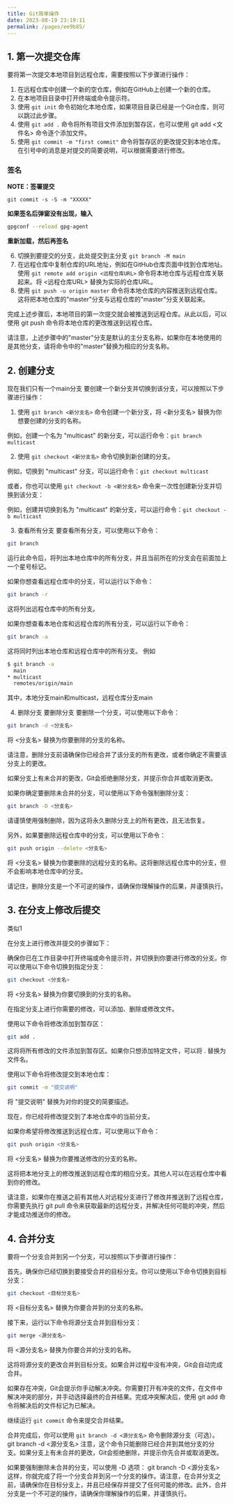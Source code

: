 ```yaml
---
title: Git简单操作
date: 2023-08-19 23:19:11
permalink: /pages/ee9b85/
---
```


## 1. 第一次提交仓库
要将第一次提交本地项目到远程仓库，需要按照以下步骤进行操作：

1. 在远程仓库中创建一个新的空仓库，例如在GitHub上创建一个新的仓库。
2. 在本地项目目录中打开终端或命令提示符。
3. 使用 `git init` 命令初始化本地仓库，如果项目目录已经是一个Git仓库，则可以跳过此步骤。
4. 使用 `git add .` 命令将所有项目文件添加到暂存区，也可以使用 git add <文件名> 命令逐个添加文件。
5. 使用 `git commit -m "first commit"` 命令将暂存区的更改提交到本地仓库。在引号中的消息是对提交的简要说明，可以根据需要进行修改。

### 签名

**NOTE：签署提交**

```
git commit -s -S -m "XXXXX"
```

**如果签名后弹窗没有出现，输入**

```bash
gpgconf --reload gpg-agent
```
**重新加载，然后再签名**

6. 切换到要提交的分支，此处提交到主分支 `git branch -M main`
7. 在远程仓库中复制仓库的URL地址，例如在GitHub仓库页面中找到仓库地址。
使用 `git remote add origin <远程仓库URL>` 命令将本地仓库与远程仓库关联起来。将 <远程仓库URL> 替换为实际的仓库URL。
8. 使用 `git push -u origin master` 命令将本地仓库的内容推送到远程仓库。这将把本地仓库的"master"分支与远程仓库的"master"分支关联起来。

完成上述步骤后，本地项目的第一次提交就会被推送到远程仓库。从此以后，可以使用 git push 命令将本地仓库的更改推送到远程仓库。

请注意，上述步骤中的"master"分支是默认的主分支名称，如果你在本地使用的是其他分支，请将命令中的"master"替换为相应的分支名称。

## 2. 创建分支
现在我们只有一个main分支
要创建一个新分支并切换到该分支，可以按照以下步骤进行操作：

1. 使用 `git branch <新分支名>` 命令创建一个新分支，将 <新分支名> 替换为你想要创建的分支的名称。

例如，创建一个名为 "multicast" 的新分支，可以运行命令：`git branch multicast`

2. 使用 `git checkout <新分支名>` 命令切换到新创建的分支。

例如，切换到 "multicast" 分支，可以运行命令：`git checkout multicast`

或者，你也可以使用 `git checkout -b <新分支名>` 命令来一次性创建新分支并切换到该分支：

例如，创建并切换到名为 "multicast" 的新分支，可以运行命令：`git checkout -b multicast`

3. 查看所有分支 
要查看所有分支，可以使用以下命令：

```bash
git branch
```

运行此命令后，将列出本地仓库中的所有分支，并且当前所在的分支会在前面加上一个星号标记。


如果你想查看远程仓库中的分支，可以运行以下命令：

```bash
git branch -r
```

这将列出远程仓库中的所有分支。

如果你想查看本地仓库和远程仓库的所有分支，可以运行以下命令：

```bash
git branch -a
```

这将同时列出本地仓库和远程仓库中的所有分支。
例如
```bash
$ git branch -a
  main
* multicast
  remotes/origin/main
```
其中，本地分支main和multicast，远程仓库分支main

4. 删除分支
要删除分支
要删除一个分支，可以使用以下命令：

```bash
git branch -d <分支名>
```

将 <分支名> 替换为你要删除的分支的名称。

请注意，删除分支前请确保你已经合并了该分支的所有更改，或者你确定不需要该分支上的更改。

如果分支上有未合并的更改，Git会拒绝删除分支，并提示你合并或取消更改。

如果你确定要删除未合并的分支，可以使用以下命令强制删除分支：

```bash
git branch -D <分支名>
```

请谨慎使用强制删除，因为这将永久删除分支上的所有更改，且无法恢复。

另外，如果要删除远程仓库中的分支，可以使用以下命令：

```bash
git push origin --delete <分支名>
```

将 <分支名> 替换为你要删除的远程分支的名称。这将删除远程仓库中的分支，但不会影响本地仓库中的分支。

请记住，删除分支是一个不可逆的操作，请确保你理解操作的后果，并谨慎执行。


## 3. 在分支上修改后提交
类似1

在分支上进行修改并提交的步骤如下：

确保你已在工作目录中打开终端或命令提示符，并切换到你要进行修改的分支。你可以使用以下命令切换到指定分支：

```bash
git checkout <分支名>
```

将 <分支名> 替换为你要切换到的分支的名称。

在指定分支上进行你需要的修改，可以添加、删除或修改文件。

使用以下命令将修改添加到暂存区：

```bash
git add .
```

这将将所有修改的文件添加到暂存区。如果你只想添加特定文件，可以将 . 替换为文件名。

使用以下命令将修改提交到本地仓库：

```bash
git commit -m "提交说明"
```

将 "提交说明" 替换为对你的提交的简要描述。

现在，你已经将修改提交到了本地仓库中的当前分支。

如果你希望将修改推送到远程仓库，可以使用以下命令：

```bash
git push origin <分支名>
```

将 <分支名> 替换为你要推送修改的分支的名称。

这将把本地分支上的修改推送到远程仓库的相应分支。其他人可以在远程仓库中看到你的修改。

请注意，如果你在推送之前有其他人对远程分支进行了修改并推送到了远程仓库，你需要先执行 git pull 命令来获取最新的远程分支，并解决任何可能的冲突，然后才能成功推送你的修改。


## 4. 合并分支
要将一个分支合并到另一个分支，可以按照以下步骤进行操作：

首先，确保你已经切换到要接受合并的目标分支。你可以使用以下命令切换到目标分支：

```bash
git checkout <目标分支名>
```

将 <目标分支名> 替换为你要合并到的分支的名称。

接下来，运行以下命令将源分支合并到目标分支：

```bash
git merge <源分支名>
```

将 <源分支名> 替换为你要合并的分支的名称。

这将将源分支的更改合并到目标分支。如果合并过程中没有冲突，Git会自动完成合并。

如果存在冲突，Git会提示你手动解决冲突。你需要打开有冲突的文件，在文件中解决冲突的部分，并手动选择最终的合并结果。完成冲突解决后，使用 git add 命令将解决后的文件标记为已解决。

继续运行 `git commit` 命令来提交合并结果。

合并完成后，你可以使用 `git branch -d <源分支名>` 命令删除源分支（可选）。
git branch -d <源分支名>
注意，这个命令只能删除已经合并到其他分支的分支。如果分支上有未合并的更改，Git会拒绝删除，并提示你先合并或取消更改。

如果要强制删除未合并的分支，可以使用 -D 选项：
git branch -D <源分支名>
这样，你就完成了将一个分支合并到另一个分支的操作。请注意，在合并分支之前，请确保你在目标分支上，并且已经保存并提交了任何可能的修改。此外，合并分支是一个不可逆的操作，请确保你理解操作的后果，并谨慎执行。
